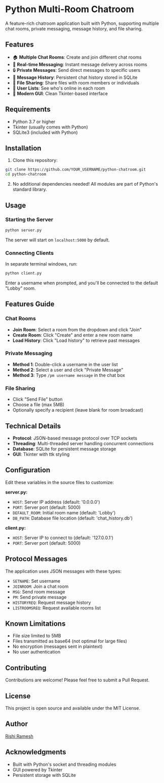 # Python Multi-Room Chatroom

A feature-rich chatroom application built with Python, supporting multiple chat rooms, private messaging, message history, and file sharing.

## Features

- 🏠 **Multiple Chat Rooms**: Create and join different chat rooms
- 💬 **Real-time Messaging**: Instant message delivery across rooms
- 🔒 **Private Messages**: Send direct messages to specific users
- 📜 **Message History**: Persistent chat history stored in SQLite
- 📁 **File Sharing**: Share files with room members or individuals
- 👥 **User Lists**: See who's online in each room
- 🎨 **Modern GUI**: Clean Tkinter-based interface

## Requirements

- Python 3.7 or higher
- Tkinter (usually comes with Python)
- SQLite3 (included with Python)

## Installation

1. Clone this repository:
```bash
git clone https://github.com/YOUR_USERNAME/python-chatroom.git
cd python-chatroom
```

2. No additional dependencies needed! All modules are part of Python's standard library.

## Usage

### Starting the Server
```bash
python server.py
```

The server will start on `localhost:5000` by default.

### Connecting Clients

In separate terminal windows, run:
```bash
python client.py
```

Enter a username when prompted, and you'll be connected to the default "Lobby" room.

## Features Guide

### Chat Rooms
- **Join Room**: Select a room from the dropdown and click "Join"
- **Create Room**: Click "Create" and enter a new room name
- **Load History**: Click "Load history" to retrieve past messages

### Private Messaging
- **Method 1**: Double-click a username in the user list
- **Method 2**: Select a user and click "Private Message"
- **Method 3**: Type `/pm username message` in the chat box

### File Sharing
- Click "Send File" button
- Choose a file (max 5MB)
- Optionally specify a recipient (leave blank for room broadcast)

## Technical Details

- **Protocol**: JSON-based message protocol over TCP sockets
- **Threading**: Multi-threaded server handling concurrent connections
- **Database**: SQLite for persistent message storage
- **GUI**: Tkinter with ttk styling

## Configuration

Edit these variables in the source files to customize:

**server.py:**
- `HOST`: Server IP address (default: '0.0.0.0')
- `PORT`: Server port (default: 5000)
- `DEFAULT_ROOM`: Initial room name (default: 'Lobby')
- `DB_PATH`: Database file location (default: 'chat_history.db')

**client.py:**
- `HOST`: Server IP to connect to (default: '127.0.0.1')
- `PORT`: Server port (default: 5000)

## Protocol Messages

The application uses JSON messages with these types:
- `SETNAME`: Set username
- `JOINROOM`: Join a chat room
- `MSG`: Send room message
- `PM`: Send private message
- `HISTORYREQ`: Request message history
- `LISTROOMSREQ`: Request available rooms list

## Known Limitations

- File size limited to 5MB
- Files transmitted as base64 (not optimal for large files)
- No encryption (messages sent in plaintext)
- No user authentication

## Contributing

Contributions are welcome! Please feel free to submit a Pull Request.

## License

This project is open source and available under the MIT License.

## Author

[Rishi Ramesh](https://github.com/Rishi2005cs)

## Acknowledgments

- Built with Python's socket and threading modules
- GUI powered by Tkinter
- Persistent storage with SQLite
